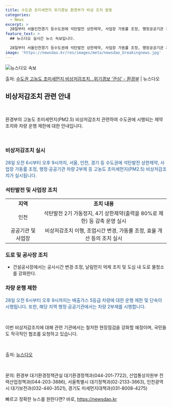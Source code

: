 ```yaml
---
title: 수도권 초미세먼지 위기경보 환경부가 비상 조치 발동
categories:
  - News
excerpt: >
  28일부터 서울인천경기 등수도권에 석탄발전 상한제약, 사업장 가동률 조정, 행정공공기관 차량 2부제 등 고농…
feature_text: >
  ## 뉴스다오 실시간 뉴스 속보입니다.

  28일부터 서울인천경기 등수도권에 석탄발전 상한제약, 사업장 가동률 조정, 행정공공기관 차량 2부제 등 고농…
image: 'https://newsdao.kr/res/images/meta/newsdao_breakingnews.jpg'
---
```


![뉴스다오 속보](https://newsdao.kr/res/images/meta/newsdao_breakingnews.jpg)

<p>출처: <a href="https://newsdao.kr/2891" rel="dofollow">수도권 고농도 초미세먼지 비상저감조치…위기경보 ‘관심’ - 환경부</a> | 뉴스다오</p>

<h2 data-ke-size="size26">비상저감조치 관련 안내</h2>

<p data-ke-size="size16">&nbsp;</p>

환경부의 고농도 초미세먼지(PM2.5) 비상저감조치 관련하여 수도권에 시행되는 제약 조치와 차량 운행 제한에 대한 안내입니다.

<p data-ke-size="size16">&nbsp;</p>

<h3><b>비상저감조치 실시</b></h3>

<p><span style="color: #1a5490;">28일 오전 6시부터 오후 9시까지, 서울, 인천, 경기 등 수도권에 석탄발전 상한제약, 사업장 가동률 조정, 행정·공공기관 차량 2부제 등 고농도 초미세먼지(PM2.5) 비상저감조치가 실시됩니다.</span></p>

<h3><b>석탄발전 및 사업장 조치</b></h3>

<table>
  <tr>
    <td style="text-align: center; height: 17px;"><b>지역</b></td>
    <td style="text-align: center; height: 17px;"><b>조치 내용</b></td>
  </tr>
  <tr>
    <td style="text-align: center; height: 17px;">인천</td>
    <td style="text-align: center; height: 17px;">석탄발전 2기 가동정지, 4기 상한제약(출력을 80%로 제한) 등 감축 운영 실시</td>
  </tr>
  <tr>
    <td style="text-align: center; height: 17px;">공공기관 및 사업장</td>
    <td style="text-align: center; height: 17px;">비상저감조치 이행, 조업시간 변경, 가동률 조정, 효율 개선 등의 조치 실시</td>
  </tr>
</table>

<h3><b>도로 및 공사장 조치</b></h3>

<ul>
  <li>건설공사장에서는 공사시간 변경·조정, 날림먼지 억제 조치 및 도심 내 도로 물청소를 강화한다.</li>
</ul>

<h3><b>차량 운행 제한</b></h3>

<p><span style="color: #1a5490;">28일 오전 6시부터 오후 9시까지는 배출가스 5등급 차량에 대한 운행 제한 및 단속이 시행됩니다. 또한, 해당 지역 행정·공공기관에서는 차량 2부제를 시행합니다.</span></p>

<p data-ke-size="size16">&nbsp;</p>

이번 비상저감조치에 대해 관련 기관에서는 철저한 현장점검을 강화할 예정이며, 국민들도 적극적인 협조를 요청하고 있습니다.

<p data-ke-size="size16">&nbsp;</p>

출처: <a href="https://newsdao.kr/2891">뉴스다오</a>

<p data-ke-size="size16">&nbsp;</p>

문의: 환경부 대기환경정책관실 대기환경정책과(044-201-7722), 산업통상자원부 전력산업정책과(044-203-3886), 서울특별시 대기정책과(02-2133-3663), 인천광역시 대기보전과(032-440-3521), 경기도 미세먼지대책과(031-8008-4275) 

빠르고 정확한 뉴스를 원한다면? 바로, <a href="https://newsdao.kr" rel="dofollow">https://newsdao.kr</a>


    
